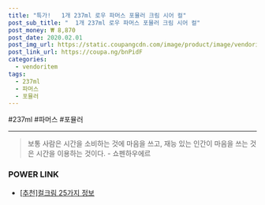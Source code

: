 ```yaml
--- 
title: "특가!   1개 237ml 로우 파머스 포뮬러 크림 시어 컬" 
post_sub_title: "  1개 237ml 로우 파머스 포뮬러 크림 시어 컬" 
post_money: ₩ 8,870 
post_date: 2020.02.01 
post_img_url: https://static.coupangcdn.com/image/product/image/vendoritem/2016/02/12/3011775307/4a534aed-19aa-4e3e-8cd1-e794c8fd7b8c.jpg 
post_link_url: https://coupa.ng/bnPidF 
categories: 
  - vendoritem 
tags: 
  - 237ml 
  - 파머스 
  - 포뮬러 
--- 
```

  #237ml #파머스 #포뮬러 
<hr> 

> 보통 사람은 시간을 소비하는 것에 마음을 쓰고, 재능 있는 인간이 마음을 쓰는 것은 시간을 이용하는 것이다. - 쇼펜하우에르 


### POWER LINK

* <a href="https://blog.naver.com/fasyy4321/221791940517" target="_blank">[추천]컬크림 25가지 정보</a>
